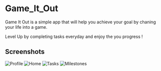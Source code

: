 <!-- GameItOut is a transformative application that turns your life into an exciting game, guiding you towards achieving your goals.
By gamifying your daily routine, you can level up your character and unlock achievements as you add and complete tasks. 


https://user-images.githubusercontent.com/120920696/235945675-cee03d87-3617-47e3-bd51-fb1ccd16ab9c.mp4
 -->
# Game_It_Out


Game It Out is a simple app that will help you achieve your goal by chaning your life into a game.

Level Up by completing tasks everyday and enjoy the you progress !

## Screenshots

![Profile](screenshots/1.jpg)
![Home](screenshots/2.jpg)
![Tasks](screenshots/3.jpg)
![Milestones](screenshots/4.jpg)














